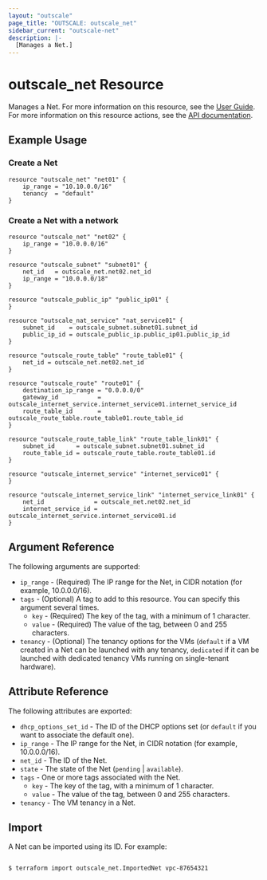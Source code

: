 ```yaml
---
layout: "outscale"
page_title: "OUTSCALE: outscale_net"
sidebar_current: "outscale-net"
description: |-
  [Manages a Net.]
---
```


# outscale_net Resource

Manages a Net.
For more information on this resource, see the [User Guide](https://docs.outscale.com/en/userguide/About-VPCs.html).
For more information on this resource actions, see the [API documentation](https://docs.outscale.com/api#3ds-outscale-api-net).

## Example Usage

### Create a Net

```hcl
resource "outscale_net" "net01" {
	ip_range = "10.10.0.0/16"
	tenancy  = "default"
}
```

### Create a Net with a network

```hcl
resource "outscale_net" "net02" {
	ip_range = "10.0.0.0/16"
}

resource "outscale_subnet" "subnet01" {
	net_id   = outscale_net.net02.net_id
	ip_range = "10.0.0.0/18"
}

resource "outscale_public_ip" "public_ip01" {
}

resource "outscale_nat_service" "nat_service01" {
	subnet_id    = outscale_subnet.subnet01.subnet_id
	public_ip_id = outscale_public_ip.public_ip01.public_ip_id
}

resource "outscale_route_table" "route_table01" {
	net_id = outscale_net.net02.net_id
}

resource "outscale_route" "route01" {
	destination_ip_range = "0.0.0.0/0"
	gateway_id           = outscale_internet_service.internet_service01.internet_service_id
	route_table_id       = outscale_route_table.route_table01.route_table_id
}

resource "outscale_route_table_link" "route_table_link01" {
	subnet_id      = outscale_subnet.subnet01.subnet_id
	route_table_id = outscale_route_table.route_table01.id
}

resource "outscale_internet_service" "internet_service01" {
}

resource "outscale_internet_service_link" "internet_service_link01" {
	net_id              = outscale_net.net02.net_id
	internet_service_id = outscale_internet_service.internet_service01.id
}
```

## Argument Reference

The following arguments are supported:

* `ip_range` - (Required) The IP range for the Net, in CIDR notation (for example, 10.0.0.0/16).
* `tags` - (Optional) A tag to add to this resource. You can specify this argument several times.
    * `key` - (Required) The key of the tag, with a minimum of 1 character.
    * `value` - (Required) The value of the tag, between 0 and 255 characters.
* `tenancy` - (Optional) The tenancy options for the VMs (`default` if a VM created in a Net can be launched with any tenancy, `dedicated` if it can be launched with dedicated tenancy VMs running on single-tenant hardware).

## Attribute Reference

The following attributes are exported:

* `dhcp_options_set_id` - The ID of the DHCP options set (or `default` if you want to associate the default one).
* `ip_range` - The IP range for the Net, in CIDR notation (for example, 10.0.0.0/16).
* `net_id` - The ID of the Net.
* `state` - The state of the Net (`pending` \| `available`).
* `tags` - One or more tags associated with the Net.
    * `key` - The key of the tag, with a minimum of 1 character.
    * `value` - The value of the tag, between 0 and 255 characters.
* `tenancy` - The VM tenancy in a Net.

## Import

A Net can be imported using its ID. For example:

```console

$ terraform import outscale_net.ImportedNet vpc-87654321

```
